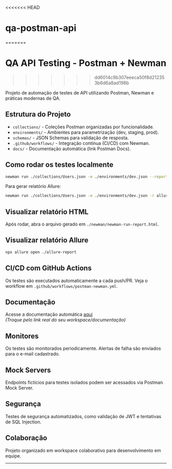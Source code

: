 <<<<<<< HEAD
# qa-postman-api
=======
# QA API Testing - Postman + Newman
>>>>>>> dd6014c9b307eeeca50f8d212353b6d6a8ad198b

Projeto de automação de testes de API utilizando Postman, Newman e práticas modernas de QA.

## Estrutura do Projeto

- `collections/` - Coleções Postman organizadas por funcionalidade.
- `environments/` - Ambientes para parametrização (dev, staging, prod).
- `schemas/` - JSON Schemas para validação de resposta.
- `.github/workflows/` - Integração contínua (CI/CD) com Newman.
- `docs/` - Documentação automática (link Postman Docs).

## Como rodar os testes localmente

```bash
newman run ./collections/Users.json -e ./environments/dev.json --reporters cli,html
```

Para gerar relatório Allure:
```bash
newman run ./collections/Users.json -e ./environments/dev.json -r allure
```

## Visualizar relatório HTML

Após rodar, abra o arquivo gerado em `./newman/newman-run-report.html`.

## Visualizar relatório Allure

```bash
npx allure open ./allure-report
```

## CI/CD com GitHub Actions

Os testes são executados automaticamente a cada push/PR. Veja o workflow em `.github/workflows/postman-newman.yml`.

## Documentação

Acesse a documentação automática [aqui](https://www.postman.com/your-workspace/docs)  
*(Troque pelo link real do seu workspace/documentação)*

## Monitores

Os testes são monitorados periodicamente. Alertas de falha são enviados para o e-mail cadastrado.

## Mock Servers

Endpoints fictícios para testes isolados podem ser acessados via Postman Mock Server.

## Segurança

Testes de segurança automatizados, como validação de JWT e tentativas de SQL Injection.

## Colaboração

Projeto organizado em workspace colaborativo para desenvolvimento em equipe.

---